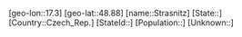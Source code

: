 ﻿---
location: [48.88,17.3]
mapzoom: [7,12] 
mapmarker: city 
type: City
tags:
- geo/City


SpocWebEntityId: 34609
isDeleted: false
confidential: public

---
[geo-lon::17.3]
[geo-lat::48.88]
[name::Strasnitz]
[State::]
[Country::Czech_Rep.]
[StateId::]
[Population::]
[Unknown::]


